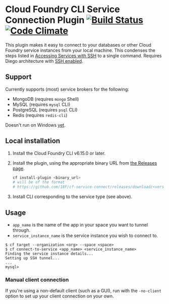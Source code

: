 # Cloud Foundry CLI Service Connection Plugin [![Build Status](https://travis-ci.org/18F/cf-service-connect.svg?branch=master)](https://travis-ci.org/18F/cf-service-connect) [![Code Climate](https://codeclimate.com/github/18F/cf-service-connect/badges/gpa.svg)](https://codeclimate.com/github/18F/cf-service-connect)

This plugin makes it easy to connect to your databases or other Cloud Foundry service instances from your local machine. This condenses the steps listed in [Accessing Services with SSH](https://docs.cloudfoundry.org/devguide/deploy-apps/ssh-services.html) to a single command. Requires Diego architecture with [SSH enabled](https://docs.cloudfoundry.org/running/config-ssh.html).

## Support

Currently supports (most) service brokers for the following:

* MongoDB (requires `mongo` Shell)
* MySQL (requires `mysql` CLI)
* PostgreSQL (requires `psql` CLI)
* Redis (requires `redis-cli`)

Doesn't run on Windows [yet](https://github.com/18F/cf-service-connect/issues/13).

## Local installation

1. Install the Cloud Foundry CLI v6.15.0 or later.
1. Install the plugin, using the appropriate binary URL from [the Releases page](https://github.com/18F/cf-service-connect/releases).

    ```sh
    cf install-plugin <binary_url>
    # will be of the format
    # https://github.com/18F/cf-service-connect/releases/download/<version>/cf-service-connect.<os>
    ```

1. Install CLI corresponding to the service type (see above).

## Usage

* `app_name` is the name of the app in your space you want to tunnel through.
* `service_instance_name` is the service instance you wish to connect to.

```
$ cf target --organization <org> --space <space>
$ cf connect-to-service <app_name> <service_instance_name>
Finding the service instance details...
Setting up SSH tunnel...
...
mysql>
```

### Manual client connection

If you're using a non-default client (such as a GUI), run with the `-no-client` option to set up your client connection on your own.

